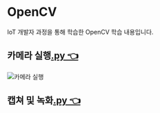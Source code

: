 # OpenCV
IoT 개발자 과정을 통해 학습한 OpenCV 학습 내용입니다.

## 카메라 실행[.py 👈 ](https://github.com/HongryeolSeong/StudyRaspberryPi21/blob/main/OpenCV/opencv_ex01.py)
![카메라 실행](https://github.com/HongryeolSeong/StudyRaspberryPi21/blob/main/OpenCV/ocvimg/01_%EC%B9%B4%EB%A9%94%EB%9D%BC%EC%8B%A4%ED%96%89.gif)

## 캡쳐 및 녹화[.py 👈 ](https://github.com/HongryeolSeong/StudyRaspberryPi21/blob/main/OpenCV/opencv_ex02.py)
